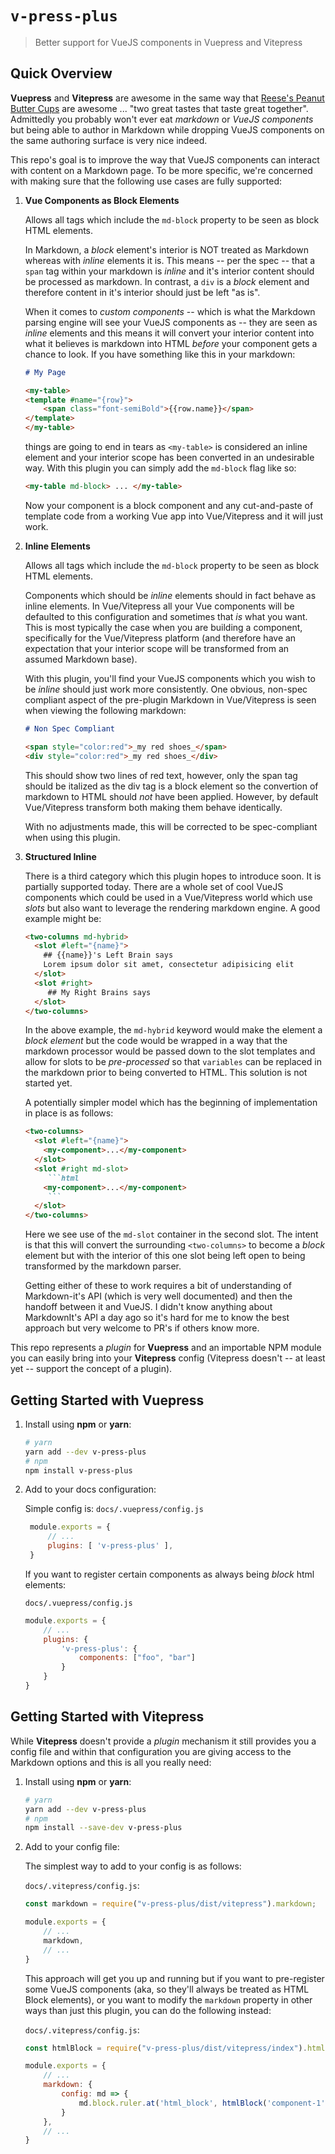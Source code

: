 # `v-press-plus`

> Better support for VueJS components in Vuepress and Vitepress


## Quick Overview

**Vuepress** and **Vitepress** are awesome in the same way that [Reese's Peanut Butter Cups](https://www.hersheys.com/reeses/en_us/products/reeses-peanut-butter-cups.html) are awesome ... "two great tastes that taste great together". Admittedly you probably won't ever eat _markdown_ or _VueJS components_ but being able to author in Markdown while dropping VueJS components on the same authoring surface is very nice indeed.

This repo's goal is to improve the way that VueJS components can interact with content on a Markdown page. To be more specific, we're concerned with making sure that the following use cases are fully supported:

1. **Vue Components as Block Elements** 

    Allows all tags which include the `md-block` property to be seen as block HTML elements.
    
    In Markdown, a _block_ element's interior is NOT treated as Markdown whereas with _inline_ elements it is. This means -- per the spec -- that a `span` tag within your markdown is _inline_ and it's interior content should be processed as markdown. In contrast, a `div` is a _block_ element and therefore content in it's interior should just be left "as is".

    When it comes to _custom components_ -- which is what the Markdown parsing engine will see your VueJS components as -- they are seen as _inline_ elements and this means it will convert your interior content into what it believes is markdown into HTML _before_ your component gets a chance to look. If you have something like this in your markdown:

    ```md
    # My Page

    <my-table>
    <template #name="{row}">
        <span class="font-semiBold">{{row.name}}</span>
    </template>
    </my-table>
    ```
    
    things are going to end in tears as `<my-table>` is considered an inline element and your interior scope has been converted in an undesirable way. With this plugin you can simply add the `md-block` flag like so:

    ```md
    <my-table md-block> ... </my-table>
    ```

    Now your component is a block component and any cut-and-paste of template code from a working Vue app into Vue/Vitepress and it will just work.

2. **Inline Elements**

    Allows all tags which include the `md-block` property to be seen as block HTML elements.

    Components which should be _inline_ elements should in fact behave as inline elements. In Vue/Vitepress all your Vue components will be defaulted to this configuration and sometimes that _is_ what you want. This is most typically the case when you are building a component, specifically for the Vue/Vitepress platform (and therefore have an expectation that your interior scope will be transformed from an assumed Markdown base).

    With this plugin, you'll find your VueJS components which you wish to be _inline_ should just work more consistently. One obvious, non-spec compliant aspect of the pre-plugin Markdown in Vue/Vitepress is seen when viewing the following markdown:

    ```md
    # Non Spec Compliant 

    <span style="color:red">_my red shoes_</span>
    <div style="color:red">_my red shoes_</div>
    ```

    This should show two lines of red text, however, only the span tag should be italized as the div tag is a block element so the convertion of markdown to HTML should _not_ have been applied. However, by default Vue/Vitepress transform both making them behave identically. 
    
    With no adjustments made, this will be corrected to be spec-compliant when using this plugin.

3. **Structured Inline**

    There is a third category which this plugin hopes to introduce soon. It is partially supported today. There are a whole set of cool VueJS components which could be used in a Vue/Vitepress world which use _slots_ but also want to leverage the rendering markdown engine. A good example might be:

    ```html
    <two-columns md-hybrid>
      <slot #left="{name}">
        ## {{name}}'s Left Brain says
        Lorem ipsum dolor sit amet, consectetur adipisicing elit
      </slot>
      <slot #right>
         ## My Right Brains says
      </slot>
    </two-columns>
    ```

    In the above example, the `md-hybrid` keyword would make the element a _block element_ but the code would be wrapped in a way that the markdown processor would be passed down to the slot templates and allow for slots to be _pre-processed_ so that `variables` can be replaced in the markdown prior to being converted to HTML. This solution is not started yet.

    A potentially simpler model which has the beginning of implementation in place is as follows:

    ```md
    <two-columns>
      <slot #left="{name}">
        <my-component>...</my-component>
      </slot>
      <slot #right md-slot>
         ```html
        <my-component>...</my-component>
         ```
      </slot>
    </two-columns>
    ```

    Here we see use of the `md-slot` container in the second slot. The intent is that this will convert the surrounding `<two-columns>` to become a _block_ element but with the interior of this one slot being left open to being transformed by the markdown parser.

    Getting either of these to work requires a bit of understanding of Markdown-it's API (which is very well documented) and then the handoff between it and VueJS. I didn't know anything about MarkdownIt's API a day ago so it's hard for me to know the best approach but very welcome to PR's if others know more.


This repo represents a _plugin_ for **Vuepress** and an importable NPM module you can easily bring into your **Vitepress** config (Vitepress doesn't -- at least yet -- support the concept of a plugin).

## Getting Started with Vuepress

1. Install using **npm** or **yarn**:

     ```sh
     # yarn
     yarn add --dev v-press-plus
     # npm
     npm install v-press-plus
     ```

2. Add to your docs configuration:

   Simple config is:
   `docs/.vuepress/config.js`
   ```js
    module.exports = {
        // ...
        plugins: [ 'v-press-plus' ],
    }
    ```

    If you want to register certain components as always being _block_ html elements:

    `docs/.vuepress/config.js`
    ```js
    module.exports = {
        // ...
        plugins: {
            'v-press-plus': {
                components: ["foo", "bar"]
            }
        }
    }
    ```

## Getting Started with Vitepress

While **Vitepress** doesn't provide a _plugin_ mechanism it still provides you a config file and within that configuration you are giving access to the Markdown options and this is all you really need:

1. Install using **npm** or **yarn**:

     ```sh
     # yarn
     yarn add --dev v-press-plus
     # npm
     npm install --save-dev v-press-plus
     ```

2. Add to your config file:

   The simplest way to add to your config is as follows:

    `docs/.vitepress/config.js`:
    ```js
    const markdown = require("v-press-plus/dist/vitepress").markdown;

    module.exports = {
        // ...
        markdown,
        // ...
    } 
    ```

    This approach will get you up and running but if you want to pre-register some VueJS components (aka, so they'll always be treated as HTML Block elements), or you want to modify the `markdown` property in other ways than just this plugin, you can do the following instead:

   `docs/.vitepress/config.js`:
    ```js
    const htmlBlock = require("v-press-plus/dist/vitepress/index").htmlBlock;

    module.exports = {
        // ...
        markdown: {
            config: md => {
                md.block.ruler.at('html_block', htmlBlock('component-1', 'component-2'));
            }
        },
        // ...
    } 
    ```

 